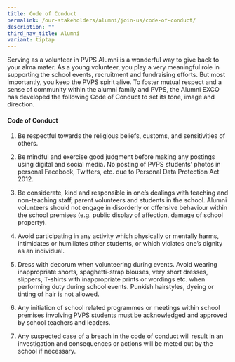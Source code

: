 ```yaml
---
title: Code of Conduct
permalink: /our-stakeholders/alumni/join-us/code-of-conduct/
description: ""
third_nav_title: Alumni
variant: tiptap
---
```

<p>Serving as a volunteer in PVPS Alumni is a wonderful way to give back to your alma mater. As a young volunteer, you play a very meaningful role in supporting the school events, recruitment and fundraising efforts. But most importantly, you keep the PVPS spirit alive. To foster mutual respect and a sense of community within the alumni family and PVPS, the Alumni EXCO has developed the following Code of Conduct to set its tone, image and direction.</p><h4>Code of Conduct</h4><ol data-tight="true" class="tight"><li><p>Be respectful towards the religious beliefs, customs, and sensitivities of others.</p></li><li><p>Be mindful and exercise good judgment before making any postings using digital and social media. No posting of PVPS students’ photos in personal Facebook, Twitters, etc. due to Personal Data Protection Act 2012.</p></li><li><p>Be considerate, kind and responsible in one’s dealings with teaching and non-teaching staff, parent volunteers and students in the school. Alumni volunteers should not engage in disorderly or offensive behaviour within the school premises (e.g. public display of affection, damage of school property).</p></li><li><p>Avoid participating in any activity which physically or mentally harms, intimidates or humiliates other students, or which violates one’s dignity as an individual.</p></li><li><p>Dress with decorum when volunteering during events. Avoid wearing inappropriate shorts, spaghetti-strap blouses, very short dresses, slippers, T-shirts with inappropriate prints or wordings etc. when performing duty during school events. Punkish hairstyles, dyeing or tinting of hair is not allowed.</p></li><li><p>Any initiation of school related programmes or meetings within school premises involving PVPS students must be acknowledged and approved by school teachers and leaders.</p></li><li><p>Any suspected case of a breach in the code of conduct will result in an investigation and consequences or actions will be meted out by the school if necessary.</p></li></ol><p></p>